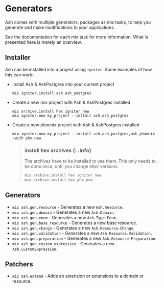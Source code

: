 <!--
SPDX-FileCopyrightText: 2020 Zach Daniel

SPDX-License-Identifier: MIT
-->

# Generators

Ash comes with multiple generators, packages as mix tasks, to help you generate and make modifications to your applications.

See the documentation for each mix task for more information. What is presented here is merely an overview.

## Installer

Ash can be installed into a project using `igniter`. Some examples of how this can work:

- Install Ash & AshPostgres into your current project

  ```
  mix igniter.install ash ash_postgres
  ```

- Create a new mix project with Ash & AshPostgres installed

  ```
  mix archive.install hex igniter_new
  mix igniter.new my_project --install ash,ash_postgres
  ```

- Create a new phoenix project with Ash & AshPostgres installed

  ```
  mix igniter.new my_project --install ash,ash_postgres,ash_phoenix --with phx.new
  ```

  > ### install hex archives {: .info}
  >
  > The archives have to be installed to use them. This only needs to be done once, until you change elixir versions.
  >
  > ```elixir
  > mix archive.install hex igniter_new
  > mix archive.install hex phx_new
  > ```

## Generators

- `mix ash.gen.resource` - Generates a new `Ash.Resource`.
- `mix ash.gen.domain` - Generates a new `Ash.Domain`.
- `mix ash.gen.enum` - Generates a new `Ash.Type.Enum`.
- `mix ash.gen.base_resource` - Generates a new base resource.
- `mix ash.gen.change` - Generates a new `Ash.Resource.Change`.
- `mix ash.gen.validation` - Generates a new `Ash.Resource.Validation`.
- `mix ash.gen.preparation` - Generates a new `Ash.Resource.Preparation`.
- `mix ash.gen.custom_expression` - Generates a new `Ash.CustomExpression`.

## Patchers

- `mix ash.extend` - Adds an extension or extensions to a domain or resource.
